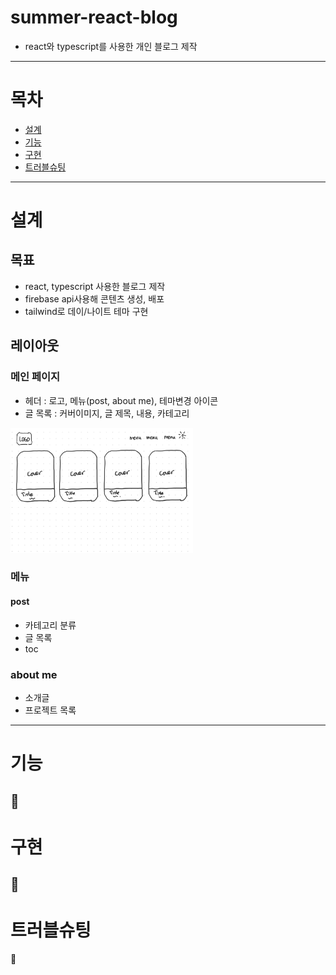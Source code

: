 # summer-react-blog
- react와 typescript를 사용한 개인 블로그 제작

---   
# 목차
- [설계](#설계)
- [기능](#기능)
- [구현](#구현)
- [트러블슈팅](#트러블슈팅)
---   

# 설계
## 목표
- react, typescript 사용한 블로그 제작
- firebase api사용해 콘텐츠 생성, 배포
- tailwind로 데이/나이트 테마 구현

## 레이아웃
###  메인 페이지
- 헤더 : 로고, 메뉴(post, about me), 테마변경 아이콘
- 글 목록 : 커버이미지, 글 제목, 내용, 카테고리
<img src="./src/images/layout.jpg" height="200">

### 메뉴
#### post
- 카테고리 분류
- 글 목록
- toc

### about me
- 소개글
- 프로젝트 목록

---
# 기능
🌱
---
# 구현
🌱
---
# 트러블슈팅
🌱